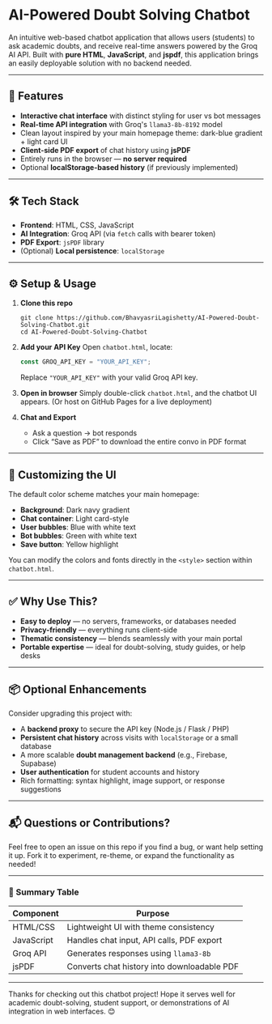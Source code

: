 
# AI-Powered Doubt Solving Chatbot

An intuitive web-based chatbot application that allows users (students) to ask academic doubts, and receive real-time answers powered by the Groq AI API. Built with **pure HTML**, **JavaScript**, and **jspdf**, this application brings an easily deployable solution with no backend needed.

---

## 🚀 Features

* **Interactive chat interface** with distinct styling for user vs bot messages
* **Real-time API integration** with Groq's `llama3-8b-8192` model
* Clean layout inspired by your main homepage theme: dark-blue gradient + light card UI
* **Client-side PDF export** of chat history using **jsPDF**
* Entirely runs in the browser — **no server required**
* Optional **localStorage-based history** (if previously implemented)

---

## 🛠️ Tech Stack

* **Frontend**: HTML, CSS, JavaScript
* **AI Integration**: Groq API (via `fetch` calls with bearer token)
* **PDF Export**: `jsPDF` library
* (Optional) **Local persistence**: `localStorage`

---


## ⚙️ Setup & Usage

1. **Clone this repo**

   ```
   git clone https://github.com/BhavyasriLagishetty/AI-Powered-Doubt-Solving-Chatbot.git
   cd AI-Powered-Doubt-Solving-Chatbot
   ```

2. **Add your API Key**
   Open `chatbot.html`, locate:

   ```js
   const GROQ_API_KEY = "YOUR_API_KEY";
   ```

   Replace `"YOUR_API_KEY"` with your valid Groq API key.

3. **Open in browser**
   Simply double-click `chatbot.html`, and the chatbot UI appears.
   (Or host on GitHub Pages for a live deployment)

4. **Chat and Export**

   * Ask a question → bot responds
   * Click “Save as PDF” to download the entire convo in PDF format

---

## 🎨 Customizing the UI

The default color scheme matches your main homepage:

* **Background**: Dark navy gradient
* **Chat container**: Light card-style
* **User bubbles**: Blue with white text
* **Bot bubbles**: Green with white text
* **Save button**: Yellow highlight

You can modify the colors and fonts directly in the `<style>` section within `chatbot.html`.

---

## ✅ Why Use This?

* **Easy to deploy** — no servers, frameworks, or databases needed
* **Privacy-friendly** — everything runs client-side
* **Thematic consistency** — blends seamlessly with your main portal
* **Portable expertise** — ideal for doubt-solving, study guides, or help desks

---

## 📦 Optional Enhancements

Consider upgrading this project with:

* A **backend proxy** to secure the API key (Node.js / Flask / PHP)
* **Persistent chat history** across visits with `localStorage` or a small database
* A more scalable **doubt management backend** (e.g., Firebase, Supabase)
* **User authentication** for student accounts and history
* Rich formatting: syntax highlight, image support, or response suggestions

---

## 📬 Questions or Contributions?

Feel free to open an issue on this repo if you find a bug, or want help setting it up.
Fork it to experiment, re-theme, or expand the functionality as needed!

---

### 🧩 Summary Table

| Component  | Purpose                                     |
| ---------- | ------------------------------------------- |
| HTML/CSS   | Lightweight UI with theme consistency       |
| JavaScript | Handles chat input, API calls, PDF export   |
| Groq API   | Generates responses using `llama3-8b`       |
| jsPDF      | Converts chat history into downloadable PDF |

---

Thanks for checking out this chatbot project!
Hope it serves well for academic doubt-solving, student support, or demonstrations of AI integration in web interfaces. 😊
